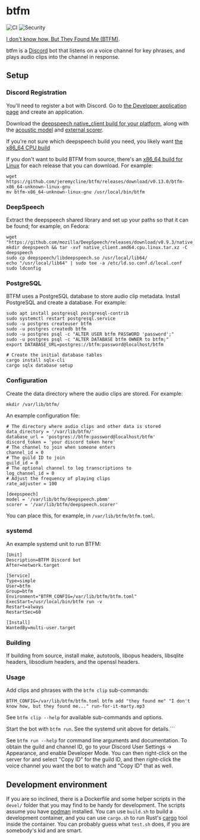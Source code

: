 # btfm

![CI](https://github.com/jeremycline/btfm/workflows/CI/badge.svg?branch=main)
![Security](https://github.com/jeremycline/btfm/workflows/Security%20audit/badge.svg?branch=main)

[I don't know how, But They Found Me (BTFM)](https://www.youtube.com/watch?v=hslfuqhtn7A).

btfm is a [Discord](https://discordapp.com) bot that listens on a voice channel for key phrases, and
plays audio clips into the channel in response.


## Setup

### Discord Registration

You'll need to register a bot with Discord. Go to [the Developer application
page](https://discord.com/developers/applications) and create an application.


Download the [deepspeech native_client build for your
platform](https://github.com/mozilla/DeepSpeech/releases/tag/v0.9.3), along
with the
[acoustic
model](https://github.com/mozilla/DeepSpeech/releases/download/v0.9.3/deepspeech-0.9.3-models.pbmm)
and [external
scorer](https://github.com/mozilla/DeepSpeech/releases/download/v0.9.3/deepspeech-0.9.3-models.scorer).

If you're not sure which deepspeech build you need, you likely want [the x86_64
CPU
build](https://github.com/mozilla/DeepSpeech/releases/download/v0.9.3/native_client.amd64.cpu.linux.tar.xz)

If you don't want to build BTFM from source, there's an [x86_64 build for
Linux](https://github.com/jeremycline/btfm/releases) for each release that you
can download. For example:

```
wget https://github.com/jeremycline/btfm/releases/download/v0.13.0/btfm-x86_64-unknown-linux-gnu
mv btfm-x86_64-unknown-linux-gnu /usr/local/bin/btfm
```

### DeepSpeech

Extract the deepspeech shared library and set up your paths so that it can be found; for example, on Fedora:

```
wget "https://github.com/mozilla/DeepSpeech/releases/download/v0.9.3/native_client.amd64.cpu.linux.tar.xz"
mkdir deepspeech && tar -xvf native_client.amd64.cpu.linux.tar.xz -C deepspeech
sudo cp deepspeech/libdeepspeech.so /usr/local/lib64/
echo "/usr/local/lib64" | sudo tee -a /etc/ld.so.conf.d/local.conf
sudo ldconfig
```

### PostgreSQL

BTFM uses a PostgreSQL database to store audio clip metadata. Install PostgreSQL and create a database. For example:

```
sudo apt install postgresql postgresql-contrib
sudo systemctl restart postgresql.service
sudo -u postgres createuser btfm
sudo -u postgres createdb btfm
sudo -u postgres psql -c "ALTER USER btfm PASSWORD 'password';"
sudo -u postgres psql -c "ALTER DATABASE btfm OWNER to btfm;"
export DATABASE_URL=postgres://btfm:password@localhost/btfm

# Create the initial database tables
cargo install sqlx-cli
cargo sqlx database setup
```

### Configuration

Create the data directory where the audio clips are stored. For example:

```
mkdir /var/lib/btfm/
```

An example configuration file:

```
# The directory where audio clips and other data is stored
data_directory = '/var/lib/btfm/'
database_url = 'postgres://btfm:password@localhost/btfm'
discord_token = 'your discord token here'
# The channel to join when someone enters
channel_id = 0
# The guild ID to join
guild_id = 0
# The optional channel to log transcriptions to
log_channel_id = 0
# Adjust the frequency of playing clips
rate_adjuster = 100

[deepspeech]
model = '/var/lib/btfm/deepspeech.pbmm'
scorer = '/var/lib/btfm/deepspeech.scorer'
```

You can place this, for example, in ``/var/lib/btfm/btfm.toml``.

### systemd

An example systemd unit to run BTFM:

```
[Unit]
Description=BTFM Discord bot
After=network.target

[Service]
Type=simple
User=btfm
Group=btfm
Environment="BTFM_CONFIG=/var/lib/btfm/btfm.toml"
ExecStart=/usr/local/bin/btfm run -v
Restart=always
RestartSec=60

[Install]
WantedBy=multi-user.target
```

### Building

If building from source, install make, autotools, libopus headers, libsqlite headers, libsodium headers, and the openssl headers.

### Usage

Add clips and phrases with the ``btfm clip`` sub-commands:

```
BTFM_CONFIG=/var/lib/btfm/btfm.toml btfm add "they found me" "I don't know how, but they found me..." run-for-it-marty.mp3
```

See ``btfm clip --help`` for available sub-commands and options.

Start the bot with ``btfm run``. See the systemd unit above for details.```

See ``btfm run --help`` for command line arguments and documentation. To
obtain the guild and channel ID, go to your Discord User Settings ->
Appearance, and enable Developer Mode. You can then right-click on the server
for and select "Copy ID" for the guild ID, and then right-click the voice
channel you want the bot to watch and "Copy ID" that as well.


## Development environment

If you are so inclined, there is a Dockerfile and some helper scripts in the ```devel/``` folder
that you may find to be handy for development. The scripts assume you have
[podman](https://podman.io/) installed. You can use ```build.sh``` to build a development container,
and you can use ```cargo.sh``` to run Rust's [cargo](https://doc.rust-lang.org/cargo/) tool inside
the container. You can probably guess what ```test.sh``` does, if you are somebody's kid and are
smart.
